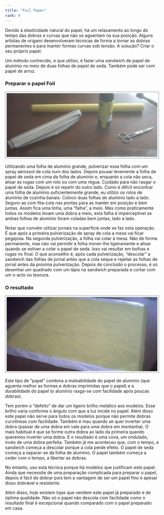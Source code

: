 ```yaml
---
title: "Foil Paper"
rank: 9
---
```


Devido à elasticidade natural do papel, há um relaxamento ao longo do tempo das dobras e curvas que não se aguentam na sua posição. Alguns artistas de origami desenvolveram técnicas de forma a tornar as dobras permanentes e para manter formas curvas sob tensão. A solução? Criar o seu próprio papel.

Um método conhecido, e que utilizo, é fazer uma *sandwich* de papel de alumínio no meio de duas folhas de papel de seda. Também pode ser com papel de arroz.

### Preparar o papel Foil

![prepararfoil](./img/img_34.jpg)

Utilizando uma folha de alumínio grande, pulverizar essa folha com um spray aerossol de cola num dos lados. Depois pousar levemente a folha de papel de seda em cima da folha de alumínio e, enquanto a cola não seca, alisar as rugas com um rolo ou com uma régua. Cuidado para não rasgar o papel de seda. Depois é só repetir do outro lado. Como é difícil encontrar uma folha de alumínio suficientemente grande, eu utilizo os rolos de alumínio de cozinha banais. Coloco duas folhas de alumínio lado a lado. Seguro-as com fita-cola nas pontas para as manter em posição e bem juntas. Assim fica uma linha, uma “falha”, a meio. Mas como praticamente todos os modelos levam uma dobra a meio, esta falha é imperceptível se ambas folhas de alumínio foram coladas bem juntas, lado a lado.

Notar que convém utilizar jornais na superfície onde se faz esta operação. É que após a primeira pulverização de spray de cola a mesa vai ficar pegajosa. Na segunda pulverização, a folha vai colar à mesa. Não de forma permanente, mas não vai permitir a folha mover-lhe ligeiramente e alisar quando se estiver a colar o papel de seda. Isso vai resultar em bolhas e rugas no final. O que aconselho é, após cada pulverização, “descolar” a sandwich das folhas de jornal antes que a cola seque e rejeitar as folhas de jornal antes da próxima pulverização. Depois de concluído o processo, é só desenhar um quadrado com um lápis na sandwich preparada e cortar com um x-acto ou tesoura.

### O resultado

![resultadoFoil](./img/img_35.jpg)

Este tipo de “papel” combina a maleabilidade do papel de alumínio (que aguenta melhor as formas e dobras imprimidas que o papel) e a durabilidade do papel (o alumínio rasga-se com facilidade após poucas dobras).

Tem porém o “defeito” de dar um ligeiro brilho metálico aos modelos. Esse brilho varia conforme o ângulo com que a luz incide no papel. Além disso este papel não serve para todos os modelos porque não permite dobras curvilíneas com facilidade. Também é mau quando se quer inverter uma dobra (passar de uma dobra em vale para uma dobra em montanha). O mais habitual é que se forme outra dobra ao lado da primeira quando queremos inverter uma dobra. E o resultado é uma cova, um ondulado, invés de uma dobra perfeita. Também já me aconteceu que, com o tempo, a sandwich começa a descolar porque a cola perde efeito. O papel de seda começa a separar-se da folha de alumínio. O papel também começa a ceder com o tempo, a libertar as dobras.

No entanto, uso esta técnica porque há modelos que justificam este papel. Ainda que necessite de uma preparação complicada para preparar o papel, depois é fácil de dobrar pois tem a vantagem de ser um papel fino e apesar disso dobrável e resistente.

Além disso, hoje existem lojas que vendem este papel já preparado e de óptima qualidade. Não só o papel não descola com facilidade como o resultado final é excepcional quando comparado com o papel preparado em casa.